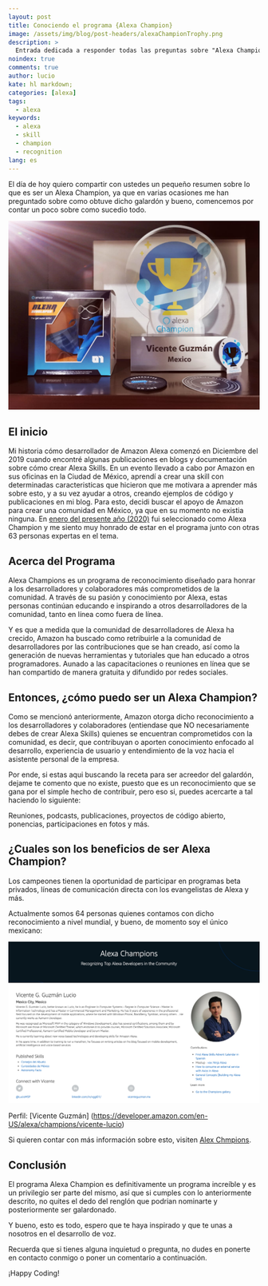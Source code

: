 ```yaml
---
layout: post
title: Conociendo el programa {Alexa Champion}
image: /assets/img/blog/post-headers/alexaChampionTrophy.png
description: >
  Entrada dedicada a responder todas las preguntas sobre "Alexa Champion"
noindex: true
comments: true
author: lucio
kate: hl markdown;
categories: [alexa]
tags:
  - alexa
keywords:
  - alexa
  - skill
  - champion
  - recognition
lang: es
---
```


El día de hoy quiero compartir con ustedes un pequeño resumen sobre lo que es ser un Alexa Champion, ya que en varias ocasiones me han preguntado sobre como obtuve dicho galardón y bueno, comencemos por contar un poco sobre como sucedio todo.

![image](/assets/img/blog/tutorials/alexa-champion/trophy.jpeg)

## El inicio
Mi historia cómo desarrollador de Amazon Alexa comenzó en Diciembre del 2019 cuando encontré algunas publicaciones en blogs y documentación sobre cómo crear Alexa Skills. En un evento llevado a cabo por Amazon en sus oficinas en la Ciudad de México, aprendí a crear una skill con determinadas caracteristicas que hicieron que me motivara a aprender más sobre esto, y a su vez ayudar a otros, creando ejemplos de código y publicaciones en mi blog. Para esto, decidi buscar el apoyo de Amazon para crear una comunidad en México, ya que en su momento no existia ninguna. En [enero del presente año (2020)](https://developer.amazon.com/en-US/blogs/alexa/alexa-skills-kit/2020/01/welcome-the-newest-alexa-champions-of-2020) fui seleccionado como Alexa Champion y me siento muy honrado de estar en el programa junto con otras 63 personas expertas en el tema.

## Acerca del Programa
Alexa Champions es un programa de reconocimiento diseñado para honrar a los desarrolladores y colaboradores más comprometidos de la comunidad. A través de su pasión y conocimiento por Alexa, estas personas continúan educando e inspirando a otros desarrolladores de la comunidad, tanto en línea como fuera de línea.

Y es que a medida que la comunidad de desarrolladores de Alexa ha crecido, Amazon ha buscado como retribuirle a la comunidad de desarrolladores por las contribuciones que se han creado, así como la generación de nuevas herramientas y tutoriales que han educado a otros programadores. Aunado a las capacitaciones o reuniones en línea que se han compartido de manera gratuita y difundido por redes sociales.

## Entonces, ¿cómo puedo ser un Alexa Champion?
Como se mencionó anteriormente, Amazon otorga dicho reconocimiento a los desarrolladores y colaboradores (entiendase que NO necesariamente debes de crear Alexa Skills) quienes se encuentran comprometidos con la comunidad, es decir, que contribuyan o aporten conocimiento enfocado al desarrollo, experiencia de usuario y entendimiento de la voz hacia el asistente personal de la empresa.

Por ende, si estas aqui buscando la receta para ser acreedor del galardón, dejame te comento que no existe, puesto que es un reconocimiento que se gana por el simple hecho de contribuir, pero eso si, puedes acercarte a tal haciendo lo siguiente:

Reuniones, podcasts, publicaciones, proyectos de código abierto, ponencias, participaciones en fotos y más.

## ¿Cuales son los beneficios de ser Alexa Champion?
Los campeones tienen la oportunidad de participar en programas beta privados, líneas de comunicación directa con los evangelistas de Alexa y más.

Actualmente somos 64 personas quienes contamos con dicho reconocimiento a nivel mundial, y bueno, de momento soy el único mexicano:

![image](/assets/img/blog/tutorials/alexa-champion/profileVGGL.png)

Perfil: [Vicente Guzmán] (https://developer.amazon.com/en-US/alexa/champions/vicente-lucio)

Si quieren contar con más información sobre esto, visiten [Alex Chmpions](https://developer.amazon.com/en-US/alexa/champions).

## Conclusión
El programa Alexa Champion es definitivamente un programa increíble y es un privilegio ser parte del mismo, así que si cumples con lo anteriormente descrito, no quites el dedo del renglón que podrian nominarte y posteriormente ser galardonado.

Y bueno, esto es todo, espero que te haya inspirado y que te unas a nosotros en el desarrollo de voz.

Recuerda que si tienes alguna inquietud o pregunta, no dudes en ponerte en contacto conmigo o poner un comentario a continuación.

¡Happy Coding!